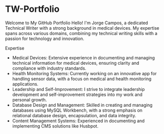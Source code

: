 # TW-Portfolio

Welcome to My GitHub Portfolio
Hello! I'm Jorge Campos, a dedicated Technical Writer with a strong background in medical devices. My expertise spans across various domains, combining my technical writing skills with a passion for technology and innovation.

Expertise
* Medical Devices: Extensive experience in documenting and managing technical information for medical devices, ensuring clarity and compliance with industry standards.
* Health Monitoring Systems: Currently working on an innovative app for handling sensor data, with a focus on medical and health monitoring applications.
* Leadership and Self-Improvement: I strive to integrate leadership development and self-improvement strategies into my work and personal growth.
* Database Design and Management: Skilled in creating and managing databases using MySQL Workbench, with a strong emphasis on relational database design, encapsulation, and data integrity.
* Content Management Systems: Experienced in documenting and implementing CMS solutions like Husbpot.
